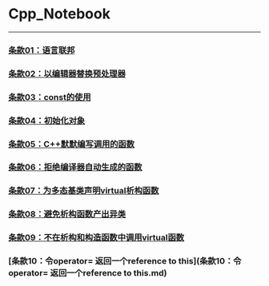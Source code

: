 # Cpp_Notebook
---
### [条款01：语言联邦](条款01：语言联邦.md)

### [条款02：以编辑器替换预处理器](条款02：以编辑器替换预处理器.md)

### [条款03：const的使用](条款03：const的使用.md)

### [条款04：初始化对象](条款04：初始化对象.md)

### [条款05：C++默默编写调用的函数](条款05：C++默默编写调用的函数.md)

### [条款06：拒绝编译器自动生成的函数](条款06：拒绝编译器自动生成的函数.md)

### [条款07：为多态基类声明virtual析构函数](条款07：为多态基类声明virtual析构函数.md)

### [条款08：避免析构函数产出异类](条款08：避免析构函数产出异类.md)

### [条款09：不在析构和构造函数中调用virtual函数](条款09：不在析构和构造函数中调用virtual函数.md)

### [条款10：令operator= 返回一个reference to this](条款10：令operator= 返回一个reference to this.md)



